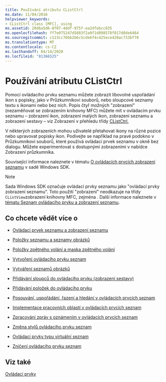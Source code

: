 ```yaml
---
title: Používání atributu CListCtrl
ms.date: 11/04/2016
helpviewer_keywords:
- CListCtrl class [MFC], using
ms.assetid: 20d6a5d6-8f07-4ddf-975f-ea2dfebcc835
ms.openlocfilehash: ff7e075247d5883f2a9f1d098578f017d8de6464
ms.sourcegitcommit: c123cc76bb2b6c5cde6f4c425ece420ac733bf70
ms.translationtype: MT
ms.contentlocale: cs-CZ
ms.lasthandoff: 04/14/2020
ms.locfileid: "81366525"
---
```

# <a name="using-clistctrl"></a>Používání atributu CListCtrl

Pomocí ovládacího prvku seznamu můžete zobrazit libovolné uspořádání ikon s popisky, jako v Průzkumníkovi souborů, nebo sloupcové seznamy textu s ikonami nebo bez nich. Popis čtyř možných "zobrazení" (nezaměňovat se zobrazením knihovny MFC) můžete mít v ovládacím prvku seznamu – zobrazení ikon, zobrazení malých ikon, zobrazení seznamu a zobrazení sestavy – viz Zobrazení v přehledu třídy [CListCtrl.](../mfc/reference/clistctrl-class.md)

V některých zobrazeních mohou uživatelé přetahovat ikony na různé pozice nebo upravovat popisky ikon. Podívejte se například na pravé podokno v Průzkumníkovi souborů, které používá ovládací prvek seznamu v okně bez dialogu. Můžete experimentovat s dostupnými zobrazeními v nabídce Zobrazení průzkumníka.

Související informace naleznete v tématu [O ovládacích prvcích zobrazení seznamu](/windows/win32/Controls/list-view-controls-overview) v sadě Windows SDK.

> [!NOTE]
> Sada Windows SDK označuje ovládací prvky seznamu jako "ovládací prvky zobrazení seznamu". Toto použití "zobrazení" neodkazuje na třídy `CListView`zobrazení knihovny MFC, zejména . Další informace naleznete v [tématu Seznam ovládacího prvku a zobrazení seznamu](../mfc/list-control-and-list-view.md).

## <a name="what-do-you-want-to-know-more-about"></a>Co chcete vědět více o

- [Ovládací prvek seznamu a zobrazení seznamu](../mfc/list-control-and-list-view.md)

- [Položky seznamu a seznamy obrázků](../mfc/list-items-and-image-lists.md)

- [Položky zpětného volání a maska zpětného volání](../mfc/callback-items-and-the-callback-mask.md)

- [Vytvoření ovládacího prvku seznam](../mfc/creating-the-list-control.md)

- [Vytváření seznamů obrázků](../mfc/creating-the-image-lists.md)

- [Přidávání sloupců do ovládacího prvku (zobrazení sestavy)](../mfc/adding-columns-to-the-control-report-view.md)

- [Přidávání položek do ovládacího prvku](../mfc/adding-items-to-the-control.md)

- [Posouvání, uspořádání, řazení a hledání v ovládacích prvcích seznam](../mfc/scrolling-arranging-sorting-and-finding-in-list-controls.md)

- [Implementace pracovních oblastí v ovládacích prvcích seznam](../mfc/implementing-working-areas-in-list-controls.md)

- [Zpracování zpráv s oznámením v ovládacích prvcích seznam](../mfc/processing-notification-messages-in-list-controls.md)

- [Změna stylů ovládacího prvku seznam](../mfc/changing-list-control-styles.md)

- [Ovládací prvky typu virtuální seznam](../mfc/virtual-list-controls.md)

- [Zničení ovládacího prvku seznam](../mfc/destroying-the-list-control.md)

## <a name="see-also"></a>Viz také

[Ovládací prvky](../mfc/controls-mfc.md)
